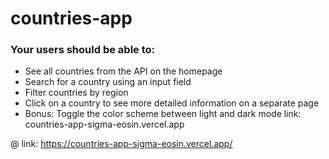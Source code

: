 # countries-app
### Your users should be able to:

- See all countries from the API on the homepage
- Search for a country using an input field
- Filter countries by region
- Click on a country to see more detailed information on a separate page
- Bonus: Toggle the color scheme between light and dark mode
link: countries-app-sigma-eosin.vercel.app

@ link: https://countries-app-sigma-eosin.vercel.app/

